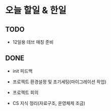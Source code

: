 # 오늘 할일 & 한일

## TODO

- 12일용 데브 매칭 준비

## DONE

- init 피드백

- 프로젝트 환경설정 및 초기세팅(마이그레이션 작업)

- 프로젝트 회의

- CS 지식 정리(자료구조, 운영체제 조금)
